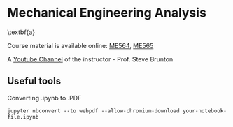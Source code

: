 # Mechanical Engineering Analysis 

\textbf{a}

Course material is available online: [ME564](http://faculty.washington.edu/sbrunton/me564/), [ME565](https://faculty.washington.edu/sbrunton/me565/)

A [Youtube Channel](https://www.youtube.com/@Eigensteve) of the instructor - Prof. Steve Brunton 

## Useful tools 

Converting .ipynb to .PDF

`jupyter nbconvert --to webpdf --allow-chromium-download your-notebook-file.ipynb`
